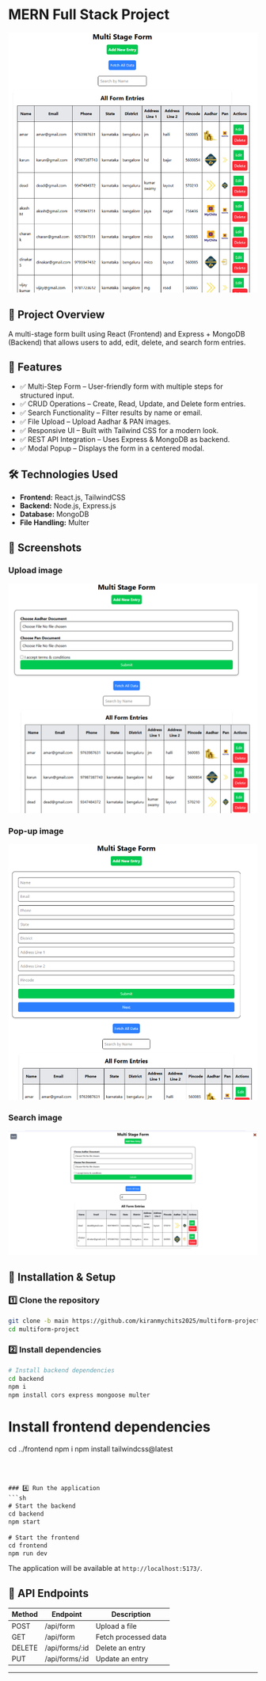  # MERN Full Stack Project

![Project Logo](https://github.com/kiranmychits2025/multiform-project/blob/main/backend/uploads/project%20image.png)


## 📌 Project Overview
A multi-stage form built using React (Frontend) and Express + MongoDB (Backend) that allows users to add, edit, delete, and search form entries.

## 🚀 Features
- ✅ Multi-Step Form – User-friendly form with multiple steps for structured input.
- ✅ CRUD Operations – Create, Read, Update, and Delete form entries.
- ✅ Search Functionality – Filter results by name or email.
- ✅ File Upload – Upload Aadhar & PAN images.
- ✅ Responsive UI – Built with Tailwind CSS for a modern look.
- ✅ REST API Integration – Uses Express & MongoDB as backend.
- ✅ Modal Popup – Displays the form in a centered modal.

## 🛠️ Technologies Used
- **Frontend:** React.js, TailwindCSS
- **Backend:** Node.js, Express.js
- **Database:** MongoDB
- **File Handling:** Multer

## 📸 Screenshots


### Upload image

![Upload Page](https://github.com/kiranmychits2025/multiform-project/blob/main/backend/uploads/upload%20files.png)

### Pop-up image
![Multistage Pop up](https://github.com/kiranmychits2025/multiform-project/blob/main/backend/uploads/multistage%20popup.png)

### Search image
![Search Page](https://github.com/kiranmychits2025/multiform-project/blob/main/backend/uploads/search%20by%20name.png)

## 🔧 Installation & Setup


### 1️⃣ Clone the repository
```sh
git clone -b main https://github.com/kiranmychits2025/multiform-project.git
cd multiform-project
```

### 2️⃣ Install dependencies
```sh
# Install backend dependencies
cd backend
npm i
npm install cors express mongoose multer

```

# Install frontend dependencies
cd ../frontend
npm i
npm install tailwindcss@latest
```



### 4️⃣ Run the application
```sh
# Start the backend
cd backend
npm start

# Start the frontend
cd frontend
npm run dev
```

The application will be available at `http://localhost:5173/`.

## 📌 API Endpoints
| Method |     Endpoint    |      Description      |
|--------|-----------------|-----------------------|
| POST   | /api/form       | Upload a file         |
| GET    | /api/form       | Fetch processed data  |
| DELETE |	/api/forms/:id  | Delete an entry       |
| PUT	   | /api/forms/:id  | Update an entry       |





---



